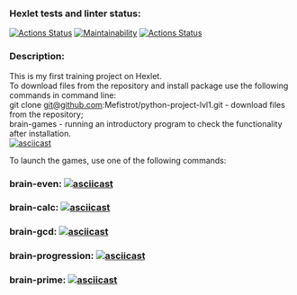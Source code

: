 ### Hexlet tests and linter status:
[![Actions Status](https://github.com/Mefistrot/python-project-lvl1/workflows/hexlet-check/badge.svg)](https://github.com/Mefistrot/python-project-lvl1/actions)
[![Maintainability](https://api.codeclimate.com/v1/badges/db23406126e2e1044fc0/maintainability)](https://codeclimate.com/github/Mefistrot/python-project-lvl1/maintainability)
[![Actions Status](https://github.com/Mefistrot/python-project-lvl1/workflows/linter-check/badge.svg)](https://github.com/Mefistrot/python-project-lvl1/actions)  
### Description:  
This is my first training project on Hexlet.  
To download files from the repository and install package use the following commands in command line:  
git clone git@github.com:Mefistrot/python-project-lvl1.git - download files from the repository;  
brain-games - running an introductory program to check the functionality after installation.  
[![asciicast](https://asciinema.org/a/eiTAozOnhIta9Ww1qsQVISzft.svg)](https://asciinema.org/a/eiTAozOnhIta9Ww1qsQVISzft)

To launch the games, use one of the following commands:  
### brain-even: [![asciicast](https://asciinema.org/a/1r9I64aRq6RXpLDO23Q5bG051.svg)](https://asciinema.org/a/1r9I64aRq6RXpLDO23Q5bG051)
### brain-calc: [![asciicast](https://asciinema.org/a/uDPg8zC0tgeEe8038NnAkpkXC.svg)](https://asciinema.org/a/uDPg8zC0tgeEe8038NnAkpkXC)  
### brain-gcd: [![asciicast](https://asciinema.org/a/PUM6rdzeHaOHH9Tj45gHL9DNh.svg)](https://asciinema.org/a/PUM6rdzeHaOHH9Tj45gHL9DNh)  
### brain-progression: [![asciicast](https://asciinema.org/a/maixAHZWYXCyaWN8c3NPmWVa3.svg)](https://asciinema.org/a/maixAHZWYXCyaWN8c3NPmWVa3)  
### brain-prime: [![asciicast](https://asciinema.org/a/GntkXBgYYNXii2I0Wa8opKEfY.svg)](https://asciinema.org/a/GntkXBgYYNXii2I0Wa8opKEfY)